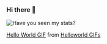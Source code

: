 ### Hi there 👋

![Have you seen my stats?](https://github-readme-stats.vercel.app/api?username=EdoardoRocha&show_icons=true&theme=radical)

<div class="tenor-gif-embed" data-postid="18564330" data-share-method="host" data-width="100%" data-aspect-ratio="1.7785714285714287"><a href="https://tenor.com/view/hello-world-gif-18564330">Hello World GIF</a> from <a href="https://tenor.com/search/helloworld-gifs">Helloworld GIFs</a></div><script type="text/javascript" async src="https://tenor.com/embed.js"></script>





<!--
**EdoardoRocha/EdoardoRocha** is a ✨ _special_ ✨ repository because its `README.md` (this file) appears on your GitHub profile.

Here are some ideas to get you started:

- 🔭 I’m currently working on ...
- 🌱 I’m currently learning ...
- 👯 I’m looking to collaborate on ...
- 🤔 I’m looking for help with ...
- 💬 Ask me about ...
- 📫 How to reach me: ...
- 😄 Pronouns: ...
- ⚡ Fun fact: ...
-->
